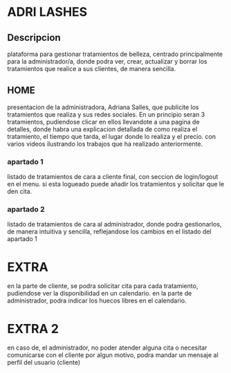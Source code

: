 # ADRI LASHES

## Descripcion

plataforma para gestionar tratamientos de belleza, centrado principalmente para la administrador/a, donde podra ver, crear, actualizar y borrar los tratamientos
que realice a sus clientes, de manera sencilla.

## HOME

presentacion de la administradora, Adriana Salles, que publicite los tratamientos que realiza y sus redes sociales. En un principio seran 3 tratamientos, pudiendose
clicar en ellos llevandote a una pagina de detalles, donde habra una explicacion detallada de como realiza el tratamiento, el tiempo que tarda, el lugar donde lo
realiza y el precio. con varios videos ilustrando los trabajos que ha realizado anteriormente.

### apartado 1

listado de tratamientos de cara a cliente final, con seccion de login/logout en el menu. si esta logueado puede añadir los tratamientos y solicitar que le den cita.

### apartado 2

listado de tratamientos de cara al administrador, donde podra gestionarlos, de manera intuitiva y sencilla, reflejandose los cambios en el listado del apartado 1

# EXTRA

en la parte de cliente, se podra solicitar cita para cada tratamiento, pudiendose ver la disponibilidad en un calendario.
en la parte de administrador, podra indicar los huecos libres en el calendario.

# EXTRA 2

en caso de, el administrador, no poder atender alguna cita o necesitar comunicarse con el cliente por algun motivo, podra mandar un mensaje al perfil del usuario (cliente)
